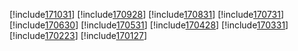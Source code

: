 [!include[171031]( ReleaseNotes/RN171031.md )]
[!include[170928]( ReleaseNotes/RN170928.md )]
[!include[170831]( ReleaseNotes/RN170831.md )]
[!include[170731]( ReleaseNotes/RN170731.md )]
[!include[170630]( ReleaseNotes/RN170630.md )]
[!include[170531]( ReleaseNotes/RN170531.md )]
[!include[170428]( ReleaseNotes/RN170428.md )]
[!include[170331]( ReleaseNotes/RN170331.md )]
[!include[170223]( ReleaseNotes/RN170223.md )]
[!include[170127]( ReleaseNotes/RN170127.md )]
